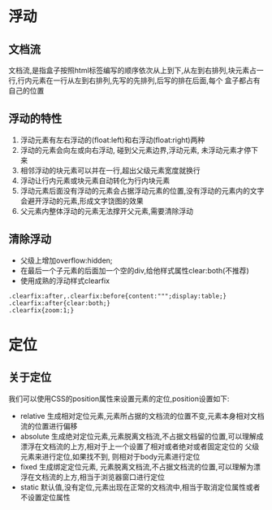 # 浮动

## 文档流

文档流,是指盒子按照html标签编写的顺序依次从上到下,从左到右排列,块元素占一行,行内元素在一行从左到右排列,先写的先排列,后写的排在后面,每个
盒子都占有自己的位置

## 浮动的特性
1. 浮动元素有左右浮动的(float:left)和右浮动(float:right)两种
2. 浮动的元素会向左或向右浮动, 碰到父元素边界,浮动元素, 未浮动元素才停下来
3. 相邻浮动的块元素可以并在一行,超出父级元素宽度就换行
4. 浮动让行内元素或块元素自动转化为行内块元素
5. 浮动元素后面没有浮动的元素会占据浮动元素的位置,没有浮动的元素内的文字会避开浮动的元素,形成文字饶图的效果
6. 父元素内整体浮动的元素无法撑开父元素,需要清除浮动

## 清除浮动
- 父级上增加overflow:hidden;
- 在最后一个子元素的后面加一个空的div,给他样式属性clear:both(不推荐)
- 使用成熟的浮动样式clearfix
```
.clearfix:after,.clearfix:before{content:""";display:table;}
.clearfix:after{clear:both;}
.clearfix{zoom:1;}
```

# 定位
## 关于定位
我们可以使用CSS的position属性来设置元素的定位,position设置如下:
- relative 生成相对定位元素,元素所占据的文档流的位置不变,元素本身相对文档流的位置进行偏移
- absolute 生成绝对定位元素,元素脱离文档流,不占据文档留的位置,可以理解成漂浮在文档流的上方,相对于上一个设置了相对或者绝对或者固定定位的
父级元素来进行定位,如果找不到, 则相对于body元素进行定位
- fixed 生成绑定定位元素, 元素脱离文档流,不占据文档流的位置,可以理解为漂浮在文档流的上方,相当于浏览器窗口进行定位
- static 默认值,没有定位,元素出现在正常的文档流中,相当于取消定位属性或者不设置定位属性
```

```